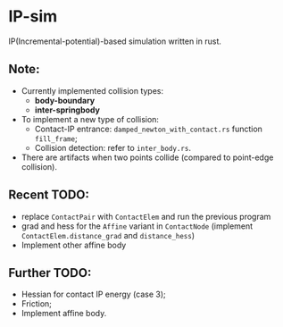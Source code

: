 # IP-sim 

IP(Incremental-potential)-based simulation written in rust.

## Note:
- Currently implemented collision types:
    - **body-boundary**
    - **inter-springbody** 
- To implement a new type of collision:
    - Contact-IP entrance: `damped_newton_with_contact.rs` function `fill_frame`;
    - Collision detection: refer to `inter_body.rs`.
- There are artifacts when two points collide (compared to point-edge collision).

## Recent TODO:
- replace `ContactPair` with `ContactElem` and run the previous program
- grad and hess for the `Affine` variant in `ContactNode` (implement `ContactElem.distance_grad` and `distance_hess`)
- Implement other affine body

## Further TODO:
- Hessian for contact IP energy (case 3);
- Friction;
- Implement affine body.
